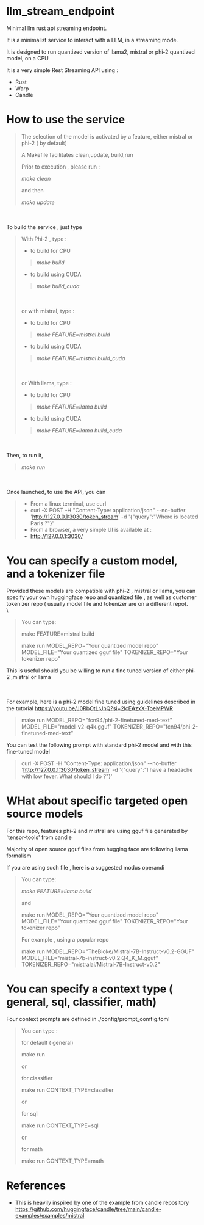 # llm_stream_endpoint
Minimal llm rust api streaming endpoint.

It is a  minimalist service to interact with a LLM, in a streaming mode.

It is designed to run quantized version of llama2, mistral or phi-2 quantized model, on a CPU

It is a very simple Rest Streaming API using :
* Rust
* Warp
* Candle


# How to use the service


> The selection of the model is activated by a feature, either mistral or phi-2 ( by default) 
>
> A Makefile facilitates clean,update, build,run
> 
> Prior to execution , please run :
>
> *make clean*
> 
> and then 
> 
> *make update*

\
\
To build the service , just type
> With Phi-2 , type :
> 
> * to build for CPU
> 
>> *make build* 
> 
> * to build using CUDA 
> 
>> *make build_cuda*
> 
> \
> \
> or with mistral, type :
> 
>  * to build for CPU
> 
>> *make FEATURE=mistral build* 
> 
> * to build using CUDA
>
>> *make FEATURE=mistral build_cuda*
> 
> \
> \
> or With llama, type :
>
> * to build for CPU
>
>> *make FEATURE=llama build*
> 
> * to build using CUDA
>
>> *make FEATURE=llama build_cuda*


\
\
Then, to run it, 
> *make run*


\
\
Once launched, to use the API, you can
> * From a linux terminal, use curl
>  * curl -X POST -H "Content-Type: application/json" --no-buffer 'http://127.0.0.1:3030/token_stream' -d '{"query":"Where is located Paris ?"}'
> * From a browser, a very simple UI is available at :
>  * http://127.0.0.1:3030/



# You can  specify a custom model, and a tokenizer file
Provided these models are compatible with phi-2 , mistral or llama, you can specify your own huggingface repo 
and quantized file , as well as customer tokenizer repo ( usually model file and tokenizer are on a different repo).
\
\

> You can type:
> 
> make FEATURE=mistral build
> 
> make run MODEL_REPO="Your quantized model repo" MODEL_FILE="Your quantized gguf file" TOKENIZER_REPO="Your tokenizer repo"

This is useful should you be willing to run a fine tuned version of either phi-2 ,mistral or llama 

\
\
For example, here is a phi-2 model fine tuned using guidelines described in the tutorial
https://youtu.be/J0RbOtLrJhQ?si=2lcEAzxX-ToeMPWR

> make run MODEL_REPO="fcn94/phi-2-finetuned-med-text" MODEL_FILE="model-v2-q4k.gguf" TOKENIZER_REPO="fcn94/phi-2-finetuned-med-text"

You can test the following prompt with standard phi-2 model and with this fine-tuned model
 
> curl -X POST -H "Content-Type: application/json" --no-buffer 'http://127.0.0.1:3030/token_stream' -d '{"query":"I have a headache with low fever. What should I do ?"}'


# WHat about specific targeted open source models 

For this repo, features phi-2 and mistral are using gguf file generated by 'tensor-tools' from candle

Majority of open source gguf files from hugging face are following llama formalism

If you are using such file , here is a suggested modus operandi

> You can type:
>
> *make FEATURE=llama build*
>
> and
>
> make run MODEL_REPO="Your quantized model repo" MODEL_FILE="Your quantized gguf file" TOKENIZER_REPO="Your tokenizer repo"
>
> For example , using a popular repo
>
> make run MODEL_REPO="TheBloke/Mistral-7B-Instruct-v0.2-GGUF" MODEL_FILE="mistral-7b-instruct-v0.2.Q4_K_M.gguf" TOKENIZER_REPO="mistralai/Mistral-7B-Instruct-v0.2"



# You can  specify a context type ( general, sql, classifier, math)
Four context prompts are defined in ./config/prompt_comfig.toml

> You can type :
>
> for default ( general)
> 
> make run
> 
> or
> 
> for classifier
> 
> make run CONTEXT_TYPE=classifier
> 
> or
> 
> for sql
> 
> make run CONTEXT_TYPE=sql
> 
> or
> 
> for math
> 
> make run CONTEXT_TYPE=math


# References
* This is heavily inspired by one of the example from candle repository
https://github.com/huggingface/candle/tree/main/candle-examples/examples/mistral
